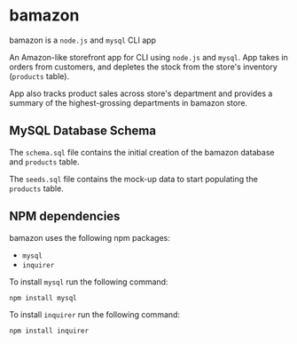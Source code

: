 # bamazon

bamazon is a `node.js` and `mysql` CLI app

An Amazon-like storefront app for CLI using `node.js` and `mysql`. App takes in orders from customers, and depletes the stock from the store's inventory (`products` table).

App also tracks product sales across store's department and provides a summary of the highest-grossing departments in bamazon store.

## MySQL Database Schema

The `schema.sql` file contains the initial creation of the bamazon database and `products` table.

The `seeds.sql` file contains the mock-up data to start populating the `products` table.

## NPM dependencies

bamazon uses the following npm packages:

- `mysql`
- `inquirer`

To install `mysql` run the following command:

```shell
npm install mysql
```

To install `inquirer` run the following command:

```shell
npm install inquirer
```